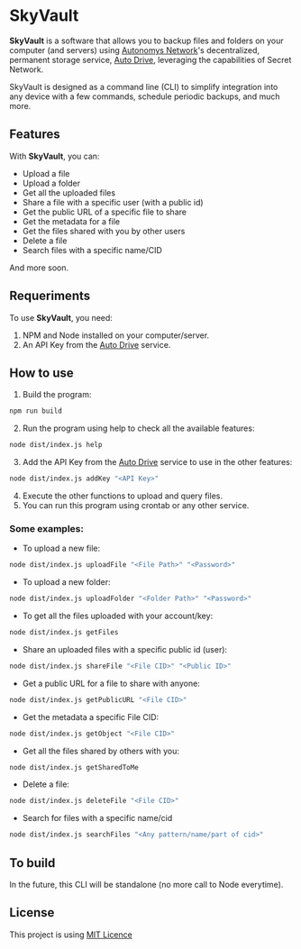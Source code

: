 # SkyVault

**SkyVault** is a software that allows you to backup files and folders on your computer (and servers) using [Autonomys Network](https://autonomys.xyz/)'s decentralized, permanent storage service, [Auto Drive](https://ai3.storage/), leveraging the capabilities of Secret Network.

SkyVault is designed as a command line (CLI) to simplify integration into any device with a few commands, schedule periodic backups, and much more.

## Features

With **SkyVault**, you can:

- Upload a file
- Upload a folder
- Get all the uploaded files
- Share a file with a specific user (with a public id)
- Get the public URL of a specific file to share
- Get the metadata for a file
- Get the files shared with you by other users
- Delete a file
- Search files with a specific name/CID

And more soon.

## Requeriments

To use **SkyVault**, you need:
1. NPM and Node installed on your computer/server.
2. An API Key from the [Auto Drive](https://ai3.storage/) service.

## How to use

1. Build the program:

```bash
npm run build
```

2. Run the program using help to check all the available features:

```bash
node dist/index.js help
```

3. Add the API Key from the [Auto Drive](https://ai3.storage/) service to use in the other features:

```bash
node dist/index.js addKey "<API Key>"
```

4. Execute the other functions to upload and query files.
5. You can run this program using crontab or any other service.

### Some examples:

- To upload a new file:

```bash
node dist/index.js uploadFile "<File Path>" "<Password>"
```

- To upload a new folder:

```bash
node dist/index.js uploadFolder "<Folder Path>" "<Password>"
```

- To get all the files uploaded with your account/key:

```bash
node dist/index.js getFiles
```

- Share an uploaded files with a specific public id (user):

```bash
node dist/index.js shareFile "<File CID>" "<Public ID>"
```

- Get a public URL for a file to share with anyone:

```bash
node dist/index.js getPublicURL "<File CID>"
```

- Get the metadata a specific File CID:

```bash
node dist/index.js getObject "<File CID>"
```

- Get all the files shared by others with you:

```bash
node dist/index.js getSharedToMe
```

- Delete a file:

```bash
node dist/index.js deleteFile "<File CID>"
```

- Search for files with a specific name/cid

```bash
node dist/index.js searchFiles "<Any pattern/name/part of cid>"
```

## To build

In the future, this CLI will be standalone (no more call to Node everytime).

## License

This project is using [MIT Licence](./LICENSE)